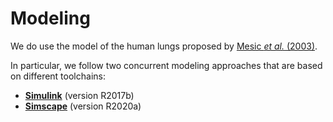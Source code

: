 Modeling
========

We do use the model of the human lungs proposed by [Mesic _et al._ (2003)](https://github.com/icub-tech-iit/ventilator/blob/doc/papers/mesic-2003.pdf).

In particular, we follow two concurrent modeling approaches that are based on different toolchains:
- [**Simulink**](./simulink) (version R2017b)
- [**Simscape**](./simscape) (version R2020a)